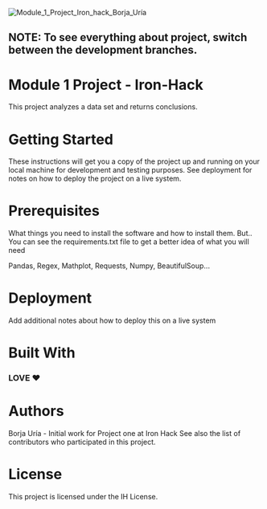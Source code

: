 ![Module_1_Project_Iron_hack_Borja_Uría](https://user-images.githubusercontent.com/45542785/74434309-7a124280-4e62-11ea-9408-3866d7ceee49.png)


## NOTE: To see everything about project, switch between the development branches.


# Module 1 Project - Iron-Hack

This project analyzes a data set and returns conclusions.

# Getting Started

These instructions will get you a copy of the project up and running on your local machine for development and testing purposes. See deployment for notes on how to deploy the project on a live system.

# Prerequisites

What things you need to install the software and how to install them. But.. You can see the requirements.txt file to get a better idea of what you will need

Pandas, Regex, Mathplot, Requests, Numpy, BeautifulSoup...

# Deployment

Add additional notes about how to deploy this on a live system

# Built With

### LOVE ❤️

# Authors

Borja Uría - Initial work for Project one at Iron Hack
See also the list of contributors who participated in this project.

# License

This project is licensed under the IH License.
